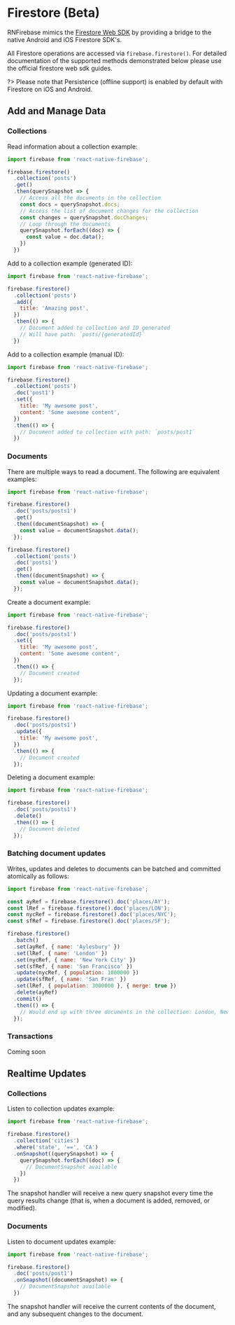 
# Firestore (Beta)

RNFirebase mimics the [Firestore Web SDK](https://firebase.google.com/docs/reference/js/firebase.firestore) by providing a bridge to the native Android and iOS Firestore SDK's.

All Firestore operations are accessed via `firebase.firestore()`. For detailed documentation of the supported methods demonstrated below please use the official firestore web sdk guides.

?> Please note that Persistence (offline support) is enabled by default with Firestore on iOS and Android.

## Add and Manage Data

### Collections

Read information about a collection example:
```javascript
import firebase from 'react-native-firebase';

firebase.firestore()
  .collection('posts')
  .get()
  .then(querySnapshot => {
    // Access all the documents in the collection
    const docs = querySnapshot.docs;
    // Access the list of document changes for the collection
    const changes = querySnapshot.docChanges;
    // Loop through the documents
    querySnapshot.forEach((doc) => {
      const value = doc.data();
    })
  })
```

Add to a collection example (generated ID):
```javascript
import firebase from 'react-native-firebase';

firebase.firestore()
  .collection('posts')
  .add({
    title: 'Amazing post',
  })
  .then(() => {
    // Document added to collection and ID generated
    // Will have path: `posts/{generatedId}`
  })
```

Add to a collection example (manual ID):
```javascript
import firebase from 'react-native-firebase';

firebase.firestore()
  .collection('posts')
  .doc('post1')
  .set({
    title: 'My awesome post',
    content: 'Some awesome content',
  })
  .then(() => {
    // Document added to collection with path: `posts/post1`
  })
```

### Documents

There are multiple ways to read a document.  The following are equivalent examples:
```javascript
import firebase from 'react-native-firebase';

firebase.firestore()
  .doc('posts/posts1')
  .get()
  .then((documentSnapshot) => {
    const value = documentSnapshot.data();
  });

firebase.firestore()
  .collection('posts')
  .doc('posts1')
  .get()
  .then((documentSnapshot) => {
    const value = documentSnapshot.data();
  });
```

Create a document example:
```javascript
import firebase from 'react-native-firebase';

firebase.firestore()
  .doc('posts/posts1')
  .set({
    title: 'My awesome post',
    content: 'Some awesome content',
  })
  .then(() => {
    // Document created
  });
```

Updating a document example:
```javascript
import firebase from 'react-native-firebase';

firebase.firestore()
  .doc('posts/posts1')
  .update({
    title: 'My awesome post',
  })
  .then(() => {
    // Document created
  });
```

Deleting a document example:
```javascript
import firebase from 'react-native-firebase';

firebase.firestore()
  .doc('posts/posts1')
  .delete()
  .then(() => {
    // Document deleted
  });
```

### Batching document updates

Writes, updates and deletes to documents can be batched and committed atomically as follows:

```javascript
import firebase from 'react-native-firebase';

const ayRef = firebase.firestore().doc('places/AY');
const lRef = firebase.firestore().doc('places/LON');
const nycRef = firebase.firestore().doc('places/NYC');
const sfRef = firebase.firestore().doc('places/SF');

firebase.firestore()
  .batch()
  .set(ayRef, { name: 'Aylesbury' })
  .set(lRef, { name: 'London' })
  .set(nycRef, { name: 'New York City' })
  .set(sfRef, { name: 'San Francisco' })
  .update(nycRef, { population: 1000000 })
  .update(sfRef, { name: 'San Fran' })
  .set(lRef, { population: 3000000 }, { merge: true })
  .delete(ayRef)
  .commit()
  .then(() => {
    // Would end up with three documents in the collection: London, New York City and San Francisco
  });
```

### Transactions

Coming soon

## Realtime Updates

### Collections

Listen to collection updates example:
```javascript
import firebase from 'react-native-firebase';

firebase.firestore()
  .collection('cities')
  .where('state', '==', 'CA')
  .onSnapshot((querySnapshot) => {
    querySnapshot.forEach((doc) => {
      // DocumentSnapshot available
    })
  })
```

The snapshot handler will receive a new query snapshot every time the query results change (that is, when a document is added, removed, or modified).

### Documents

Listen to document updates example:
```javascript
import firebase from 'react-native-firebase';

firebase.firestore()
  .doc('posts/post1')
  .onSnapshot((documentSnapshot) => {
    // DocumentSnapshot available
  })
```

The snapshot handler will receive the current contents of the document, and any subsequent changes to the document.
